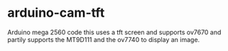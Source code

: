 arduino-cam-tft
==========

Arduino mega 2560 code this uses a tft screen and supports ov7670 and partily supports the MT9D111 and the ov7740 to display an image.

